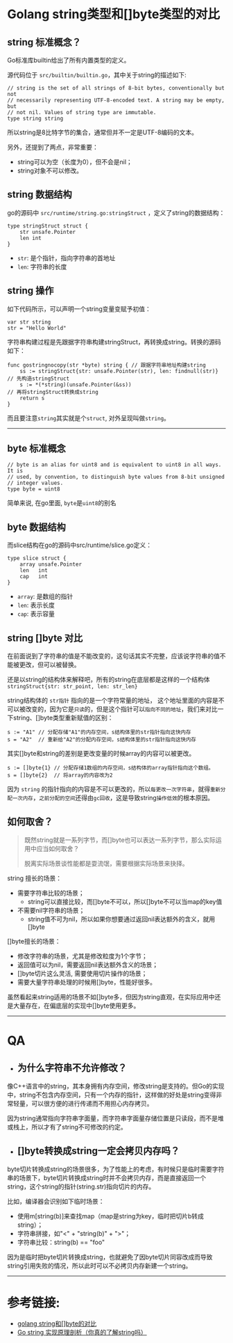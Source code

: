 # Golang string类型和[]byte类型的对比

## **string 标准概念？**

Go标准库builtin给出了所有内置类型的定义。 

源代码位于 `src/builtin/builtin.go`，其中关于string的描述如下:
```
// string is the set of all strings of 8-bit bytes, conventionally but not
// necessarily representing UTF-8-encoded text. A string may be empty, but
// not nil. Values of string type are immutable.
type string string
```
所以string是8比特字节的集合，通常但并不一定是UTF-8编码的文本。

另外，还提到了两点，非常重要：
- string可以为空（长度为0），但不会是nil；
- string对象不可以修改。

## **string 数据结构**
go的源码中 `src/runtime/string.go:stringStruct` ，定义了string的数据结构：

```
type stringStruct struct {
    str unsafe.Pointer
    len int
}
```

- `str`: 是个指针，指向字符串的首地址
- `len`: 字符串的长度

## **string 操作**

如下代码所示，可以声明一个string变量变赋予初值：
```
var str string
str = "Hello World"
```
字符串构建过程是先跟据字符串构建stringStruct，再转换成string。转换的源码如下：
```
func gostringnocopy(str *byte) string { // 跟据字符串地址构建string
	ss := stringStruct{str: unsafe.Pointer(str), len: findnull(str)} // 先构造stringStruct
	s := *(*string)(unsafe.Pointer(&ss))                             // 再将stringStruct转换成string
	return s
}
```
而且要注意`string`其实就是个`struct`, 对外呈现叫做`string`。

---

## **byte 标准概念**
```
// byte is an alias for uint8 and is equivalent to uint8 in all ways. It is
// used, by convention, to distinguish byte values from 8-bit unsigned
// integer values.
type byte = uint8
```
简单来说, 在go里面, `byte`是`uint8`的别名
## **byte 数据结构**

而slice结构在go的源码中src/runtime/slice.go定义：

```
type slice struct {
	array unsafe.Pointer
	len   int
	cap   int
}
```
- `array`: 是数组的指针
- `len`: 表示长度
- `cap`: 表示容量


## **string []byte 对比**
在前面说到了字符串的值是不能改变的，这句话其实不完整，应该说字符串的值不能被更改，但可以被替换。

 还是以string的结构体来解释吧，所有的string在底层都是这样的一个结构体 `stringStruct{str: str_point, len: str_len}`
 
 string结构体的 `str指针` 指向的是一个字符常量的地址， 这个地址里面的内容是不可以被改变的，因为它是`只读`的，但是这个指针可以`指向不同的地址`，我们来对比一下string、[]byte类型重新赋值的区别：

```
s := "A1" // 分配存储"A1"的内存空间，s结构体里的str指针指向这快内存
s = "A2"  // 重新给"A2"的分配内存空间，s结构体里的str指针指向这快内存
```

其实[]byte和string的差别是更改变量的时候array的内容可以被更改。

```
s := []byte{1} // 分配存储1数组的内存空间，s结构体的array指针指向这个数组。
s = []byte{2}  // 将array的内容改为2
```

因为 `string` 的指针指向的内容是不可以更改的，所以`每更改一次字符串`，就得`重新分配一次内存`，`之前分配的空间`还得由`gc回收`，这是导致string`操作低效`的根本原因。

## **如何取舍？**

> 既然string就是一系列字节，而[]byte也可以表达一系列字节，那么实际运用中应当如何取舍？
> 
> 脱离实际场景谈性能都是耍流氓，需要根据实际场景来抉择。

string 擅长的场景：

- 需要字符串比较的场景；
    - string可以直接比较，而[]byte不可以，所以[]byte不可以当map的key值
- 不需要nil字符串的场景；
    - string值不可为nil，所以如果你想要通过返回nil表达额外的含义，就用[]byte

[]byte擅长的场景：

- 修改字符串的场景，尤其是修改粒度为1个字节；
- 返回值可以为nil，需要返回nil表达额外含义的场景；
- []byte切片这么灵活, 需要使用切片操作的场景；
- 需要大量字符串处理的时候用[]byte，性能好很多。

虽然看起来string适用的场景不如[]byte多，但因为string直观，在实际应用中还是大量存在，在偏底层的实现中[]byte使用更多。

---

# QA
- ## 为什么字符串不允许修改？

像C++语言中的string，其本身拥有内存空间，修改string是支持的。但Go的实现中，string不包含内存空间，只有一个内存的指针，这样做的好处是string变得非常轻量，可以很方便的进行传递而不用担心内存拷贝。

因为string通常指向字符串字面量，而字符串字面量存储位置是只读段，而不是堆或栈上，所以才有了string不可修改的约定。

- ## []byte转换成string一定会拷贝内存吗？

byte切片转换成string的场景很多，为了性能上的考虑，有时候只是临时需要字符串的场景下，byte切片转换成string时并不会拷贝内存，而是直接返回一个string，这个string的指针(string.str)指向切片的内存。

比如，编译器会识别如下临时场景：

- 使用m[string(b)]来查找map（map是string为key，临时把切片b转成string）；
- 字符串拼接，如"<" + "string(b)" + ">"；
- 字符串比较：string(b) == "foo"

因为是临时把byte切片转换成string，也就避免了因byte切片同容改成而导致string引用失败的情况，所以此时可以不必拷贝内存新建一个string。

---

# 参考链接:
- [golang string和[]byte的对比
](https://www.cnblogs.com/zhangboyu/p/7623712.html)
- [Go string 实现原理剖析（你真的了解string吗）](https://my.oschina.net/renhc/blog/3019849)